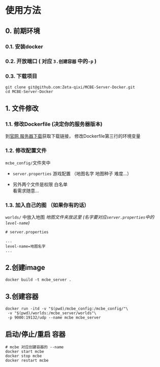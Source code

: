 # 使用方法

## 0. 前期环境
### 0.1. 安装docker
### 0.2. 开放端口 ( 对应 `3.创建容器` 中的`-p` )
### 0.3. 下载项目
```shell
git clone git@github.com:Zeta-qixi/MCBE-Server-Docker.git
cd MCBE-Server-Docker
```

## 1. 文件修改
### 1.1. 修改Dockerfile (决定你的服务器版本)
到[官网 服务器下载](https://www.minecraft.net/zh-hans/download/server/bedrock/)获取下载链接，
修改Dockerfile第三行的环境变量 

### 1.2. 修改配置文件
`mcbe_config/`文件夹中  
- `server.properties` 游戏配置  （地图名字 地图种子 难度...）

- 另外两个文件是权限 白名单  
 看需求随意...

### 1.3. 加入自己的图 （如果你有的话）
 
`worlds/` 中放入地图  _地图文件夹放这里 (名字要对应`server.properties`中的 `level-name`)_
```
# server.properties

...
level-name=地图名字
...
```


## 2.创建image

```shell
docker build -t mcbe_server .
```



## 3.创建容器

```shell
docker run -itd -v "$(pwd)/mcbe_config:/mcbe_config/"\
 -v "$(pwd)/worlds:/mcbe_server/worlds"\
 -p 9000:19132/udp --name mcbe mcbe_server
```



## 启动/停止/重启 容器

```shell
# mcbe 对应创建容器的 --name
docker start mcbe
docker stop mcbe
docker restart mcbe
```


